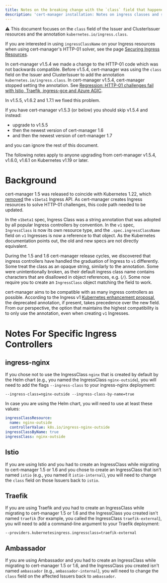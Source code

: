 ```yaml
---
title: Notes on the breaking change with the `class` field that happened in cert-manager v1.5.4
description: 'cert-manager installation: Notes on ingress classes and safe upgrades'
---
```


<div className="info">

⚠️ This document focuses on the `class` field of the Issuer and ClusterIssuer
resources and the annotation `kubernetes.io/ingress.class`.

If you are interested in using `ingressClassName` on your Ingress resources
when using cert-manager's HTTP-01 solver, see the page [Securing Ingress
Resources](../../configuration/acme/http01#ingressclassname).

</div>

In cert-manager v1.5.4 we made a change to the HTTP-01 code which was not
backwards compatible. Before v1.5.4, cert-manager was using the `class` field on
the Issuer and ClusterIssuer to add the annotation
`kubernetes.io/ingress.class`. In cert-manager v1.5.4, cert-manager stopped
setting the annotation. See [Regression: HTTP-01 challenges fail with Istio,
Traefik, ingress-gce and Azure AGIC].

In v1.5.5, v1.6.2 and 1.7.1 we fixed this problem.

If you have cert-manager v1.5.3 (or below) you should skip v1.5.4 and instead:

- upgrade to v1.5.5
- then the newest version of cert-manager 1.6
- and then the newest version of cert-manager 1.7

and you can ignore the rest of this document.

[Regression: HTTP-01 challenges fail with Istio, Traefik, ingress-gce and Azure AGIC]: https://github.com/cert-manager/cert-manager/issues/4537

The following notes apply to anyone upgrading from cert-manager v1.5.4, v1.6.0, v1.6.1 on Kubernetes v1.19 or later.

# Background

cert-manager 1.5 was released to coincide with Kubernetes 1.22, which
[removed](https://kubernetes.io/blog/2021/07/14/upcoming-changes-in-kubernetes-1-22/) the `v1beta1`
Ingress API. As cert-manager creates Ingress resources to solve HTTP-01 challenges, this code path
needed to be updated.

In the `v1beta1` spec, Ingress Class was a string annotation that was adopted by all popular
Ingress controllers by convention. In the `v1` spec, `IngressClass` is now its own resource type,
and the `.spec.ingressClassName` field on `v1` Ingresses is now a reference to that object.
As the Kubernetes documentation points out, the old and new specs are not directly equivalent.

During the 1.5 and 1.6 cert-manager release cycles, we discovered that ingress controllers have
handled the graduation of Ingress to `v1` differently. Some treat the class as an opaque string,
similarly to the annotation. Some were unintentionally broken, as their default ingress class name
contains characters that are disallowed in object references, e.g. (`/`). Some now require you to
create an `IngressClass` object matching the field to work.

cert-manager aims to be compatible with as many ingress controllers as possible. According to the
Ingress v1 [Kubernetes enhancement proposal], the deprecated annotation, if present, takes
precedence over the new field. From our perspective, the option that maintains the highest
compatibility is to only use the annotation, even when creating `v1` Ingresses.

[Kubernetes enhancement proposal]: https://github.com/kubernetes/enhancements/tree/44dd2975dc6cdad96ca73e7b0ba1794f1196f604/keps/sig-network/1453-ingress-api#interoperability-with-previous-annotation

# Notes For Specific Ingress Controllers

## ingress-nginx

If you chose not to use the IngressClass `nginx` that is created by default by
the Helm chart (e.g., you named the IngressClass `nginx-outside`), you will need
to add the flags `--ingress-class` to your ingress-nginx deployment:

```
--ingress-class=nginx-outside --ingress-class-by-name=true
```

In case you are using the Helm chart, you will need to use at least these values:

```yaml
ingressClassResource:
  name: nginx-outside
  controllerValue: k8s.io/ingress-nginx-outside
ingressClassByName: true
ingressClass: nginx-outside
```

## Istio

If you are using Istio and you had to create an IngressClass while migrating to cert-manager 1.5 or 1.6
and you chose to create an IngressClass that isn't named `istio` (e.g., you named it `istio-internal`),
you will need to change the `class` field on those Issuers back to `istio`.

## Traefik

If you are using Traefik and you had to create an IngressClass while migrating to cert-manager 1.5
or 1.6 and the IngressClass you created isn't named `traefik` (for example, you called
the IngressClass `traefik-external`), you will need to add a command-line argument to your
Traefik deployment:

```
--providers.kubernetesingress.ingressclass=traefik-external
```

## Ambassador

If you are using Ambassador and you had to create an IngressClass while migrating to
cert-manager 1.5 or 1.6, and the IngressClass you created isn't named `ambassador`
(e.g., `ambassador-internal`), you will need to change the `class` field on the affected Issuers back to `ambassador`.

